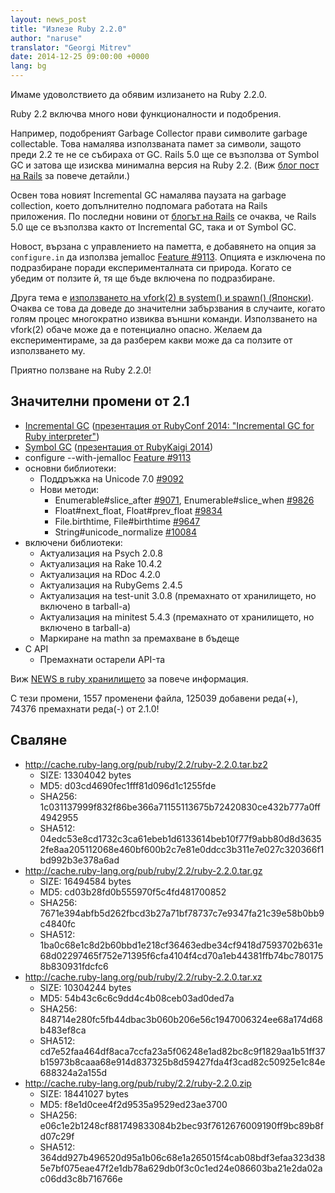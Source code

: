 ```yaml
---
layout: news_post
title: "Излезе Ruby 2.2.0"
author: "naruse"
translator: "Georgi Mitrev"
date: 2014-12-25 09:00:00 +0000
lang: bg
---
```


Имаме удоволствието да обявим излизането на Ruby 2.2.0.

Ruby 2.2 включва много нови функционалности и подобрения.

Например, подобреният Garbage Collector прави символите garbage collectable.
Това намалява използваната памет за символи, защото преди 2.2 те не се събираха от GC.
Rails 5.0 ще се възползва от Symbol GC и затова ще изисква минимална версия на Ruby 2.2.
(Виж [блог пост на Rails](http://weblog.rubyonrails.org/2014/12/19/Rails-4-2-final/) за повече детайли.)

Освен това новият Incremental GC намалява паузата на garbage collection, което
допълнително подпомага работата на Rails приложения. По последни новини от
[блогът на Rails](http://weblog.rubyonrails.org/) се очаква, че Rails 5.0 ще се
възползва както от Incremental GC, така и от Symbol GC.

Новост, вързана с управлението на паметта, е добавянето на опция за
`configure.in` да използва jemalloc
[Feature #9113](https://bugs.ruby-lang.org/issues/9113).
Опцията е изключена по подразбиране поради експерименталната си природа.
Когато се убедим от ползите й, тя ще бъде включена по подразбиране.

Друга тема е [използването на vfork(2) в system() и spawn() (Японски)](http://www.a-k-r.org/d/2014-09.html#a2014_09_06).
Очаква се това да доведе до значителни забързвания в случаите, когато голям
процес многократно извиква външни команди.
Използването на vfork(2) обаче може да е потенциално опасно. Желаем да
експериментираме, за да разберем какви може да са ползите от използването му.

Приятно ползване на Ruby 2.2.0!

## Значителни промени от 2.1

* [Incremental GC](https://bugs.ruby-lang.org/issues/10137)
  ([презентация от RubyConf 2014: "Incremental GC for Ruby interpreter"](http://www.atdot.net/~ko1/activities/2014_rubyconf_pub.pdf))
* [Symbol GC](https://bugs.ruby-lang.org/issues/9634) ([презентация от RubyKaigi 2014](http://www.slideshare.net/authorNari/symbol-gc))
* configure --with-jemalloc [Feature #9113](https://bugs.ruby-lang.org/issues/9113)
* основни библиотеки:
  * Поддръжка на Unicode 7.0 [#9092](https://bugs.ruby-lang.org/issues/9092)
  * Нови методи:
    * Enumerable#slice_after [#9071](https://bugs.ruby-lang.org/issues/9071), Enumerable#slice_when [#9826](https://bugs.ruby-lang.org/issues/9826)
    * Float#next_float, Float#prev_float [#9834](https://bugs.ruby-lang.org/issues/9834)
    * File.birthtime, File#birthtime [#9647](https://bugs.ruby-lang.org/issues/9647)
    * String#unicode_normalize [#10084](https://bugs.ruby-lang.org/issues/10084)
* включени библиотеки:
  * Актуализация на Psych 2.0.8
  * Актуализация на Rake 10.4.2
  * Актуализация на RDoc 4.2.0
  * Актуализация на RubyGems 2.4.5
  * Актуализация на test-unit 3.0.8 (премахнато от хранилището, но включено
    в tarball-a)
  * Актуализация нa minitest 5.4.3 (премахнато от хранилището, но включено в
    tarball-а)
  * Маркиране на mathn за премахване в бъдеще
* C API
  * Премахнати остарели API-та

Виж [NEWS в ruby хранилището](https://github.com/ruby/ruby/blob/v2_2_0/NEWS)
за повече информация.

С тези промени, 1557 променени файла, 125039 добавени реда(+), 74376 премахнати
реда(-) от 2.1.0!

## Сваляне

* <http://cache.ruby-lang.org/pub/ruby/2.2/ruby-2.2.0.tar.bz2>
  * SIZE:   13304042 bytes
  * MD5:    d03cd4690fec1fff81d096d1c1255fde
  * SHA256: 1c031137999f832f86be366a71155113675b72420830ce432b777a0ff4942955
  * SHA512: 04edc53e8cd1732c3ca61ebeb1d6133614beb10f77f9abb80d8d36352fe8aa205112068e460bf600b2c7e81e0ddcc3b311e7e027c320366f1bd992b3e378a6ad
* <http://cache.ruby-lang.org/pub/ruby/2.2/ruby-2.2.0.tar.gz>
  * SIZE:   16494584 bytes
  * MD5:    cd03b28fd0b555970f5c4fd481700852
  * SHA256: 7671e394abfb5d262fbcd3b27a71bf78737c7e9347fa21c39e58b0bb9c4840fc
  * SHA512: 1ba0c68e1c8d2b60bbd1e218cf36463edbe34cf9418d7593702b631e68d02297465f752e71395f6cfa4104f4cd70a1eb44381ffb74bc7801758b830931fdcfc6
* <http://cache.ruby-lang.org/pub/ruby/2.2/ruby-2.2.0.tar.xz>
  * SIZE:   10304244 bytes
  * MD5:    54b43c6c6c9dd4c4b08ceb03ad0ded7a
  * SHA256: 848714e280fc5fb44dbac3b060b206e56c1947006324ee68a174d68b483ef8ca
  * SHA512: cd7e52faa464df8aca7ccfa23a5f06248e1ad82bc8c9f1829aa1b51ff37b15973b8caaa68e914d837325b8d59427fda4f3cad82c50925e1c84e688324a2a155d
* <http://cache.ruby-lang.org/pub/ruby/2.2/ruby-2.2.0.zip>
  * SIZE:   18441027 bytes
  * MD5:    f8e1d0cee4f2d9535a9529ed23ae3700
  * SHA256: e06c1e2b1248cf881749833084b2bec93f7612676009190ff9bc89b8fd07c29f
  * SHA512: 364dd927b496520d95a1b06c68e1a265015f4cab08bdf3efaa323d385e7bf075eae47f2e1db78a629db0f3c0c1ed24e086603ba21e2da02ac06dd3c8b716766e
